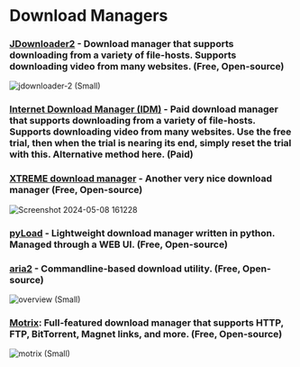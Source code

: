 # Download Managers

### [JDownloader2](https://jdownloader.org/jdownloader2) - Download manager that supports downloading from a variety of file-hosts. Supports downloading video from many websites. (Free, Open-source)

![jdownloader-2 (Small)](https://github.com/Entree3k/Useful-Software/assets/28127566/8e2b171f-51b3-432a-a6a4-7be511dbbd5d)

### [Internet Download Manager (IDM)](https://internetdownloadmanager.com/) - Paid download manager that supports downloading from a variety of file-hosts. Supports downloading video from many websites. Use the free trial, then when the trial is nearing its end, simply reset the trial with this. Alternative method here. (Paid)

### [XTREME download manager](https://xtremedownloadmanager.com/) - Another very nice download manager (Free, Open-source)
![Screenshot 2024-05-08 161228](https://github.com/Entree3k/Useful-Software/assets/28127566/5c33e58a-5b2a-4006-9b4d-bd8cd7ab860b)

### [pyLoad](https://pyload.net/) - Lightweight download manager written in python. Managed through a WEB UI. (Free, Open-source)

### [aria2](https://aria2.github.io/) - Commandline-based download utility. (Free, Open-source)
![overview (Small)](https://github.com/Entree3k/Useful-Software/assets/28127566/5f52a068-03b2-43ed-a1f6-dcc9a27b98c2)

### [Motrix](https://motrix.app/): Full-featured download manager that supports HTTP, FTP, BitTorrent, Magnet links, and more. (Free, Open-source)
![motrix (Small)](https://github.com/Entree3k/Useful-Software/assets/28127566/e3aefc28-2d81-4fa5-96fa-4f8b51b89b16)
